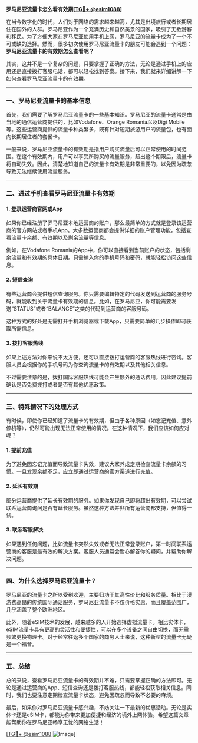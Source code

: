**罗马尼亚流量卡怎么看有效期[[TG💪+ @esim1088](https://t.me/s/esim1088)]**

在当今数字化的时代，人们对于网络的需求越来越高，尤其是出境旅行或者长期居住在国外的人群。罗马尼亚作为一个充满历史和自然美景的国家，吸引了无数游客和移民。为了方便大家在罗马尼亚使用手机上网，罗马尼亚的流量卡成为了一个不可或缺的选择。然而，很多初次使用罗马尼亚流量卡的朋友可能会遇到一个问题：**罗马尼亚流量卡的有效期怎么查看呢？**

其实，这并不是一个复杂的问题，只要掌握了正确的方法，无论是通过手机上的应用还是直接拨打客服电话，都可以轻松找到答案。接下来，我们就来详细讲解一下如何查看罗马尼亚流量卡的有效期。

---

### **一、罗马尼亚流量卡的基本信息**

首先，我们需要了解罗马尼亚流量卡的一些基本知识。罗马尼亚的流量卡通常是由当地的通信运营商提供的，比如Vodafone、Orange Romania以及Digi Mobile等。这些运营商提供的流量卡种类繁多，既有针对短期旅游用户的流量包，也有面向长期居住者的套餐卡。

一般来说，罗马尼亚流量卡的有效期是指用户购买流量后可以正常使用的时间范围。在这个有效期内，用户可以享受所购买的流量服务，超出这个期限后，流量卡将自动失效。因此，清楚地知道自己的流量卡有效期是非常重要的，以免因为疏忽导致无法继续使用流量服务。

---

### **二、通过手机查看罗马尼亚流量卡有效期**

#### **1. 登录运营商官网或App**
如果你已经注册了罗马尼亚本地运营商的账户，那么最简单的方式就是登录该运营商的官方网站或者手机App。大多数运营商都会提供详细的账户管理功能，包括查看流量卡余额、有效期以及剩余流量等信息。

例如，在Vodafone Romania的App中，你可以直接看到当前账户的状态，包括剩余流量和有效期的具体日期。只需输入你的手机号码和密码，就能轻松访问这些信息。

#### **2. 短信查询**
有些运营商会提供短信查询服务。你只需要编辑特定的代码发送到运营商的服务号码，就能收到关于流量卡有效期的信息。比如，在罗马尼亚，你可能需要发送“STATUS”或者“BALANCE”之类的代码到运营商的客服号码。

这种方式的好处是无需打开手机浏览器或下载App，只需要简单的几步操作即可获取所需信息。

#### **3. 拨打客服热线**
如果上述方法对你来说不太方便，还可以直接拨打运营商的客服热线进行咨询。客服人员会根据你的手机号码为你查询流量卡的有效期以及其他相关信息。

不过需要注意的是，拨打国际客服热线可能会产生额外的通话费用，因此建议提前确认是否免费拨打或者是否有其他优惠政策。

---

### **三、特殊情况下的处理方式**

有时候，即使你已经知道了流量卡的有效期，但由于各种原因（如忘记充值、意外停机等），仍然可能出现无法正常使用的情况。在这种情况下，我们应该如何应对呢？

#### **1. 提前充值**
为了避免因忘记充值而导致流量卡失效，建议大家养成定期检查流量卡余额的习惯。一旦发现余额不足，应立即通过运营商的官方渠道进行充值。

#### **2. 延长有效期**
部分运营商提供了延长有效期的服务。如果你发现自己即将超出有效期，可以尝试联系运营商询问是否有延长服务。虽然这种方法并非所有运营商都支持，但值得一试。

#### **3. 联系客服解决**
如果遇到任何问题，比如流量卡突然失效或者无法正常登录账户，第一时间联系运营商的客服是最有效的解决方案。客服人员通常会耐心解答你的疑问，并帮助你解决问题。

---

### **四、为什么选择罗马尼亚流量卡？**

罗马尼亚的流量卡之所以受到欢迎，主要归功于其高性价比和服务质量。相比于漫游费高昂的传统国际通话服务，罗马尼亚流量卡不仅价格实惠，而且覆盖范围广，几乎涵盖了整个欧洲地区。

此外，随着eSIM技术的发展，越来越多的人开始选择虚拟流量卡。相比实体卡，eSIM流量卡具有更高的灵活性和便捷性，可以在多个设备之间自由切换，而无需频繁更换物理卡。对于经常往返多个国家的商务人士来说，这种新型的流量卡无疑是一个福音。

---

### **五、总结**

总的来说，查看罗马尼亚流量卡的有效期并不难，只需要掌握正确的方法即可。无论是通过运营商的App、短信查询还是拨打客服热线，都能轻松获取相关信息。同时，我们也要注意定期检查流量卡状态，避免因疏忽而导致不必要的麻烦。

最后，如果你对罗马尼亚流量卡感兴趣，不妨关注一下最新的优惠活动。无论是实体卡还是eSIM卡，都能为你带来更加便捷和经济的境外上网体验。希望这篇文章能帮助你在罗马尼亚畅享无忧的网络生活！

[[TG💪+ @esim1088](https://t.me/s/esim1088) ![Image](https://i.postimg.cc/4NQfJmqS/Snipaste-2025-05-13-00-14-12.png)]